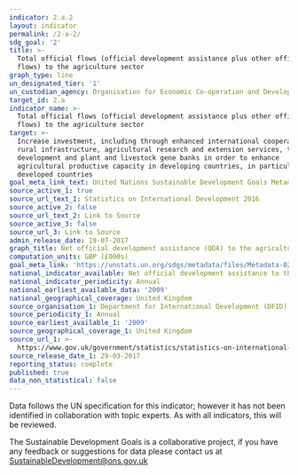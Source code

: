 ```yaml
---
indicator: 2.a.2
layout: indicator
permalink: /2-a-2/
sdg_goal: '2'
title: >-
  Total official flows (official development assistance plus other official
  flows) to the agriculture sector
graph_type: line
un_designated_tier: '1'
un_custodian_agency: Organisation for Economic Co-operation and Development (OECD)
target_id: 2.a
indicator_name: >-
  Total official flows (official development assistance plus other official
  flows) to the agriculture sector
target: >-
  Increase investment, including through enhanced international cooperation, in
  rural infrastructure, agricultural research and extension services, technology
  development and plant and livestock gene banks in order to enhance
  agricultural productive capacity in developing countries, in particular least
  developed countries
goal_meta_link_text: United Nations Sustainable Development Goals Metadata (pdf 210kB)
source_active_1: true
source_url_text_1: Statistics on International Development 2016
source_active_2: false
source_url_text_2: Link to Source
source_active_3: false
source_url_3: Link to Source
admin_release_date: 19-07-2017
graph_title: Net official development assistance (ODA) to the agriculture sector
computation_units: GBP (£000s)
goal_meta_link: 'https://unstats.un.org/sdgs/metadata/files/Metadata-02-0A-02.pdf'
national_indicator_available: Net official development assistance to the agriculture sector
national_indicator_periodicity: Annual
national_earliest_available_data: '2009'
national_geographical_coverage: United Kingdom
source_organisation_1: Department for International Development (DFID)
source_periodicity_1: Annual
source_earliest_available_1: '2009'
source_geographical_coverage_1: United Kingdom
source_url_1: >-
  https://www.gov.uk/government/statistics/statistics-on-international-development-2016
source_release_date_1: 29-03-2017
reporting_status: complete
published: true
data_non_statistical: false
---
```

Data follows the UN specification for this indicator; however it has not been identified in collaboration with topic experts. As with all indicators, this will be reviewed.

The Sustainable Development Goals is a collaborative project, if you have any feedback or suggestions for data please contact us at <SustainableDevelopment@ons.gov.uk>
